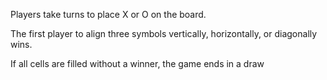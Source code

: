 Players take turns to place X or O on the board.

The first player to align three symbols vertically, horizontally, or diagonally wins.

If all cells are filled without a winner, the game ends in a draw
